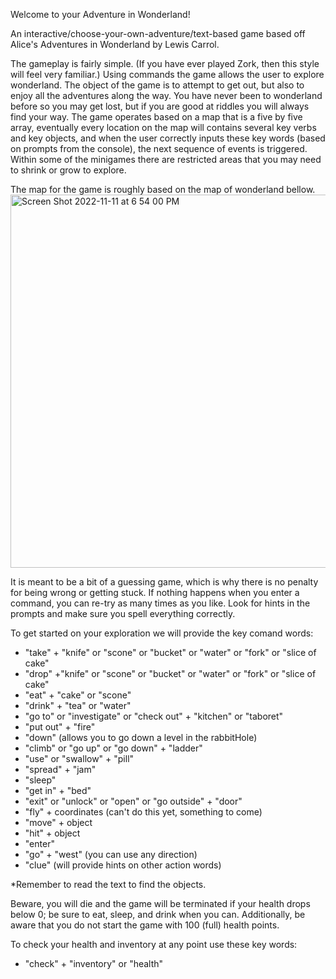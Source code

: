 Welcome to your Adventure in Wonderland!

An interactive/choose-your-own-adventure/text-based game based off Alice's Adventures in Wonderland by Lewis Carrol.

The gameplay is fairly simple. (If you have ever played Zork, then this style will feel very familiar.) Using commands the game allows the user to explore wonderland. The object of the game is to attempt to get out, but also to enjoy all the adventures along the way. You have never been to wonderland before so you may get lost, but if you are good at riddles you will always find your way. The game operates based on a map that is a five by five array, eventually every location on the map will contains several key verbs and key objects, and when the user correctly inputs these key words (based on prompts from the console), the next sequence of events is triggered. Within some of the minigames there are restricted areas that you may need to shrink or grow to explore.

The map for the game is roughly based on the map of wonderland bellow.
<img width="597" alt="Screen Shot 2022-11-11 at 6 54 00 PM" src="https://user-images.githubusercontent.com/112956848/208494466-a81d113e-4b1e-4bf0-8480-4c666f364ede.png">

It is meant to be a bit of a guessing game, which is why there is no penalty for being wrong or getting stuck. If nothing happens when you enter a command, you can re-try as many times as you like. Look for hints in the prompts and make sure you spell everything correctly.

To get started on your exploration we will provide the key comand words:
 - "take" + "knife" or "scone" or "bucket" or "water" or "fork" or "slice of cake"
 - "drop" +"knife" or "scone" or "bucket" or "water" or "fork" or "slice of cake"
 - "eat" + "cake" or "scone"
 - "drink" + "tea" or "water"
 - "go to" or "investigate" or "check out" + "kitchen" or "taboret"
 - "put out" + "fire"
 - "down" (allows you to go down a level in the rabbitHole)
 - "climb" or "go up" or "go down" + "ladder"
 - "use" or "swallow" + "pill"
 - "spread" + "jam"
 - "sleep"
 - "get in" + "bed"
 - "exit" or "unlock" or "open" or "go outside" + "door"
 - "fly" + coordinates (can't do this yet, something to come)
 - "move" + object
 - "hit" + object
 - "enter"
 - "go" + "west" (you can use any direction)
 - "clue" (will provide hints on other action words)

*Remember to read the text to find the objects.

Beware, you will die and the game will be terminated if your health drops below 0; be sure to eat, sleep, and drink when you can. Additionally, be aware that you do not start the game with 100 (full) health points.

To check your health and inventory at any point use these key words:
 - "check" + "inventory" or "health"
